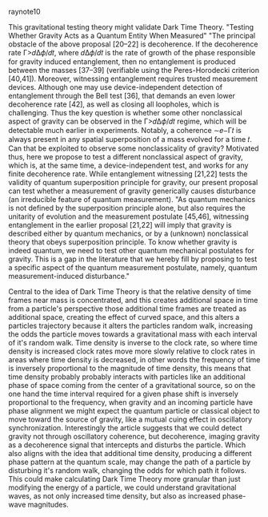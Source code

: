 raynote10

This gravitational testing theory might validate Dark Time Theory.
"Testing Whether Gravity Acts as a Quantum Entity When Measured"
"The principal obstacle of the above proposal [20–22] is decoherence. If the decoherence rate Γ>𝑑⁢Δ⁢𝜙/𝑑⁢𝑡, where 𝑑⁢Δ⁢𝜙/𝑑⁢𝑡 is the rate of growth of the phase responsible for gravity induced entanglement, then no entanglement is produced between the masses [37–39] (verifiable using the Peres-Horodecki criterion [40,41]). Moreover, witnessing entanglement requires trusted measurement devices. Although one may use device-independent detection of entanglement through the Bell test [36], that demands an even lower decoherence rate [42], as well as closing all loopholes, which is challenging. Thus the key question is whether some other nonclassical aspect of gravity can be observed in the Γ>𝑑⁢Δ⁢𝜙/𝑑⁢𝑡 regime, which will be detectable much earlier in experiments. Notably, a coherence ∼𝑒−Γ⁢𝑡 is always present in any spatial superposition of a mass evolved for a time 𝑡. Can that be exploited to observe some nonclassicality of gravity? Motivated thus, here we propose to test a different nonclassical aspect of gravity, which is, at the same time, a device-independent test, and works for any finite decoherence rate. While entanglement witnessing [21,22] tests the validity of quantum superposition principle for gravity, our present proposal can test whether a measurement of gravity generically causes disturbance (an irreducible feature of quantum measurement).
"As quantum mechanics is not defined by the superposition principle alone, but also requires the unitarity of evolution and the measurement postulate [45,46], witnessing entanglement in the earlier proposal [21,22] will imply that gravity is described either by quantum mechanics, or by a (unknown) nonclassical theory that obeys superposition principle. To know whether gravity is indeed quantum, we need to test other quantum mechanical postulates for gravity. This is a gap in the literature that we hereby fill by proposing to test a specific aspect of the quantum measurement postulate, namely, quantum measurement-induced disturbance."

Central to the idea of Dark Time Theory is that the relative density of time frames near mass is concentrated, and this creates additional space in time from a particle's perspective those additional time frames are treated as additional space, creating the effect of curved space, and this alters a particles trajectory because it alters the particles random walk, increasing the odds the particle moves towards a gravitational mass with each interval of it's random walk. Time density is inverse to the clock rate, so where time density is increased clock rates move more slowly relative to clock rates in areas where time density is decreased, in other words the frequency of time is inversely proportional to the magnitude of time density, this means that time density probably probably interacts with particles like an additional phase of space coming from the center of a gravitational source, so on the one hand the time interval required for a given phase shift is inversely proportional to the frequency, when gravity and an incoming particle have phase alignment we might expect the quantum particle or classical object to move toward the source of gravity, like a mutual cuing effect in oscillatory synchronization. Interestingly the article suggests that we could detect gravity not through oscillatory coherence, but decoherence, imaging gravity as a decoherence signal that intercepts and disturbs the particle. Which also aligns with the idea that additional time density, producing a different phase pattern at the quantum scale, may change the path of a particle by disturbing it's random walk, changing the odds for which path it follows. This could make calculating Dark Time Theory more granular than just modifying the energy of a particle, we could understand gravitational waves, as not only increased time density, but also as increased phase-wave magnitudes.